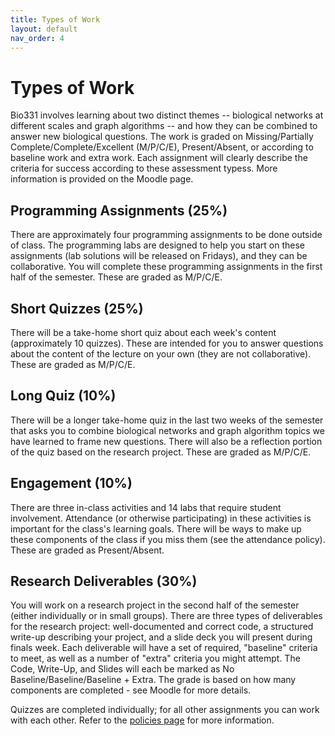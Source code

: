 ```yaml
---
title: Types of Work
layout: default
nav_order: 4
---
```


# Types of Work

Bio331 involves learning about two distinct themes -- biological networks at different scales and graph algorithms -- and how they can be combined to answer new biological questions. The work is graded on Missing/Partially Complete/Complete/Excellent (M/P/C/E), Present/Absent, or according to baseline work and extra work. Each assignment will clearly describe the criteria for success according to these assessment typess. More information is provided on the Moodle page. 

## Programming Assignments (25%)

There are approximately four programming assignments to be done outside of class. The programming labs are designed to help you start on these assignments (lab solutions will be released on Fridays), and they can be collaborative. You will complete these programming assignments in the first half of the semester. These are graded as M/P/C/E.

## Short Quizzes (25%)

There will be a take-home short quiz about each week's content (approximately 10 quizzes). These are intended for you to answer questions about the content of the lecture on your own (they are not collaborative). These are graded as M/P/C/E.

## Long Quiz (10%)

There will be a longer take-home quiz in the last two weeks of the semester that asks you to combine biological networks and graph algorithm topics we have learned to frame new questions. There will also be a reflection portion of the quiz based on the research project. These are graded as M/P/C/E.

## Engagement (10%)

There are three in-class activities and 14 labs that require student involvement. Attendance (or otherwise participating) in these activities is important for the class's learning goals. There will be ways to make up these components of the class if you miss them (see the attendance policy). These are graded as Present/Absent.

## Research Deliverables (30%)

You will work on a research project in the second half of the semester (either individually or in small groups). There are three types of deliverables for the research project: well-documented and correct code, a structured write-up describing your project, and a slide deck you will present during finals week. Each deliverable will have a set of required, "baseline" criteria to meet, as well as a number of "extra" criteria you might attempt. The Code, Write-Up, and Slides will each be marked as No Baseline/Baseline/Baseline + Extra. The grade is based on how many components are completed - see Moodle for more details.

Quizzes are completed individually; for all other assignments you can work with each other. Refer to the [policies page](policies.md) for more information.
